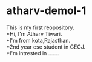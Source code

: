 # atharv-demol-1
This is my first reopository.
<br>
*Hi, I'm Atharv Tiwari.
<br>
*I'm from kota,Rajasthan.
<br>
*2nd year cse student in GECJ.
<br>
*I'm intrested in .......

